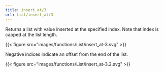 ```yaml
---
title: insert_at/3
url: List/insert_at/3
---
```



Returns a list with value inserted at the specified index.
Note that index is capped at the list length.

{{< figure src="images/functions/List/insert_at-3.svg" >}}

Negative indices indicate an offset from the end of the list.

{{< figure src="images/functions/List/insert_at-3.2.svg" >}}


